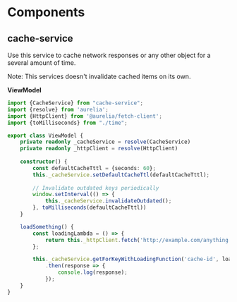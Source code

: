 # Components

## cache-service

Use this service to cache network responses or any other object for a several amount of time.

Note: This services doesn't invalidate cached items on its own.

**ViewModel**

```typescript
import {CacheService} from "cache-service";
import {resolve} from 'aurelia';
import {HttpClient} from '@aurelia/fetch-client';
import {toMilliseconds} from "./time";

export class ViewModel {
    private readonly _cacheService = resolve(CacheService)
    private readonly _httpClient = resolve(HttpClient)
    
    constructor() {
        const defaultCacheTttl = {seconds: 60};
        this._cacheService.setDefaultCacheTtl(defaultCacheTttl);
        
        // Invalidate outdated keys periodically
        window.setInterval(() => {
            this._cacheService.invalidateOutdated();
        }, toMilliseconds(defaultCacheTttl))
    }

    loadSomething() {
        const loadingLambda = () => {
            return this._httpClient.fetch('http://example.com/anything.json');
        };

        this._cacheService.getForKeyWithLoadingFunction('cache-id', loadingLambda)
            .then(response => {
                console.log(response);
            });
    }
}
```

